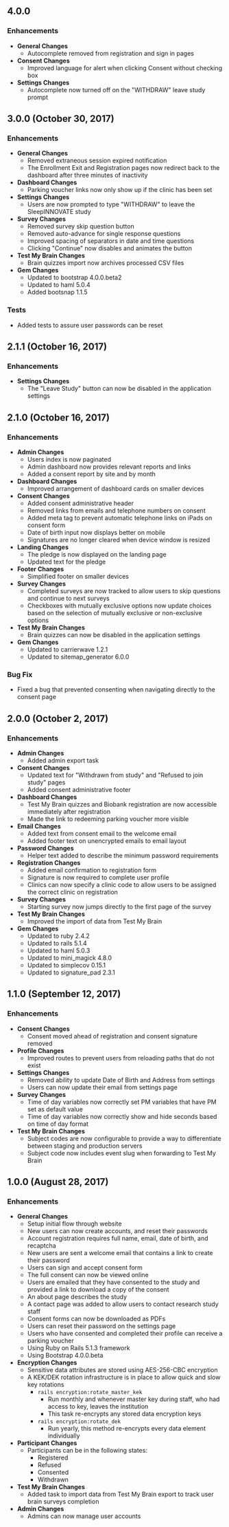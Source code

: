 ## 4.0.0

### Enhancements
- **General Changes**
  - Autocomplete removed from registration and sign in pages
- **Consent Changes**
  - Improved language for alert when clicking Consent without checking box
- **Settings Changes**
  - Autocomplete now turned off on the "WITHDRAW" leave study prompt

## 3.0.0 (October 30, 2017)

### Enhancements
- **General Changes**
  - Removed extraneous session expired notification
  - The Enrollment Exit and Registration pages now redirect back to the
    dashboard after three minutes of inactivity
- **Dashboard Changes**
  - Parking voucher links now only show up if the clinic has been set
- **Settings Changes**
  - Users are now prompted to type "WITHDRAW" to leave the SleepINNOVATE study
- **Survey Changes**
  - Removed survey skip question button
  - Removed auto-advance for single response questions
  - Improved spacing of separators in date and time questions
  - Clicking "Continue" now disables and animates the button
- **Test My Brain Changes**
  - Brain quizzes import now archives processed CSV files
- **Gem Changes**
  - Updated to bootstrap 4.0.0.beta2
  - Updated to haml 5.0.4
  - Added bootsnap 1.1.5

### Tests
- Added tests to assure user passwords can be reset

## 2.1.1 (October 16, 2017)

### Enhancements
- **Settings Changes**
  - The "Leave Study" button can now be disabled in the application settings

## 2.1.0 (October 16, 2017)

### Enhancements
- **Admin Changes**
  - Users index is now paginated
  - Admin dashboard now provides relevant reports and links
  - Added a consent report by site and by month
- **Dashboard Changes**
  - Improved arrangement of dashboard cards on smaller devices
- **Consent Changes**
  - Added consent administrative header
  - Removed links from emails and telephone numbers on consent
  - Added meta tag to prevent automatic telephone links on iPads on consent form
  - Date of birth input now displays better on mobile
  - Signatures are no longer cleared when device window is resized
- **Landing Changes**
  - The pledge is now displayed on the landing page
  - Updated text for the pledge
- **Footer Changes**
  - Simplified footer on smaller devices
- **Survey Changes**
  - Completed surveys are now tracked to allow users to skip questions and
    continue to next surveys
  - Checkboxes with mutually exclusive options now update choices based on the
    selection of mutually exclusive or non-exclusive options
- **Test My Brain Changes**
  - Brain quizzes can now be disabled in the application settings
- **Gem Changes**
  - Updated to carrierwave 1.2.1
  - Updated to sitemap_generator 6.0.0

### Bug Fix
- Fixed a bug that prevented consenting when navigating directly to the consent
  page

## 2.0.0 (October 2, 2017)

### Enhancements
- **Admin Changes**
  - Added admin export task
- **Consent Changes**
  - Updated text for "Withdrawn from study" and "Refused to join study" pages
  - Added consent administrative footer
- **Dashboard Changes**
  - Test My Brain quizzes and Biobank registration are now accessible
    immediately after registration
  - Made the link to redeeming parking voucher more visible
- **Email Changes**
  - Added text from consent email to the welcome email
  - Added footer text on unencrypted emails to email layout
- **Password Changes**
  - Helper text added to describe the minimum password requirements
- **Registration Changes**
  - Added email confirmation to registration form
  - Signature is now required to complete user profile
  - Clinics can now specify a clinic code to allow users to be assigned the
    correct clinic on registration
- **Survey Changes**
  - Starting survey now jumps directly to the first page of the survey
- **Test My Brain Changes**
  - Improved the import of data from Test My Brain
- **Gem Changes**
  - Updated to ruby 2.4.2
  - Updated to rails 5.1.4
  - Updated to haml 5.0.3
  - Updated to mini_magick 4.8.0
  - Updated to simplecov 0.15.1
  - Updated to signature_pad 2.3.1

## 1.1.0 (September 12, 2017)

### Enhancements
- **Consent Changes**
  - Consent moved ahead of registration and consent signature removed
- **Profile Changes**
  - Improved routes to prevent users from reloading paths that do not exist
- **Settings Changes**
  - Removed ability to update Date of Birth and Address from settings
  - Users can now update their email from settings page
- **Survey Changes**
  - Time of day variables now correctly set PM variables that have PM set as
    default value
  - Time of day variables now correctly show and hide seconds based on time of
    day format
- **Test My Brain Changes**
  - Subject codes are now configurable to provide a way to differentiate between
    staging and production servers
  - Subject code now includes event slug when forwarding to Test My Brain

## 1.0.0 (August 28, 2017)

### Enhancements
- **General Changes**
  - Setup initial flow through website
  - New users can now create accounts, and reset their passwords
  - Account registration requires full name, email, date of birth, and recaptcha
  - New users are sent a welcome email that contains a link to create their
    password
  - Users can sign and accept consent form
  - The full consent can now be viewed online
  - Users are emailed that they have consented to the study and provided a link
    to download a copy of the consent
  - An about page describes the study
  - A contact page was added to allow users to contact research study staff
  - Consent forms can now be downloaded as PDFs
  - Users can reset their password on the settings page
  - Users who have consented and completed their profile can receive a parking
    voucher
  - Using Ruby on Rails 5.1.3 framework
  - Using Bootstrap 4.0.0.beta
- **Encryption Changes**
  - Sensitive data attributes are stored using AES-256-CBC encryption
  - A KEK/DEK rotation infrastructure is in place to allow quick and slow key
    rotations
    - `rails encryption:rotate_master_kek`
      - Run monthly and whenever master key during staff, who had access to key,
        leaves the institution
      - This task re-encrypts any stored data encryption keys
    - `rails encryption:rotate_dek`
      - Run yearly, this method re-encrypts every data element individually
- **Participant Changes**
  - Participants can be in the following states:
    - Registered
    - Refused
    - Consented
    - Withdrawn
- **Test My Brain Changes**
  - Added task to import data from Test My Brain export to track user brain
    surveys completion
- **Admin Changes**
  - Admins can now manage user accounts
